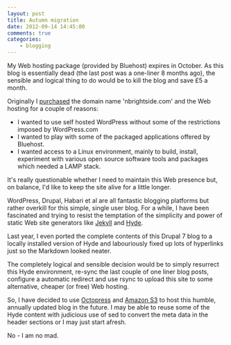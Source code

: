 ```yaml
---
layout: post
title: Autumn migration
date: 2012-09-14 14:45:00
comments: true
categories:
    - blogging
---
```

My Web hosting package (provided by Bluehost) expires in October. As
this blog is essentially dead (the last post was a one-liner 8 months
ago), the sensible and logical thing to do would be to kill the blog
and save £5 a month.

Originally I
[purchased](http://www.nbrightside.com/blog/2006/10/24/new-dawn-fades/) the
domain name 'nbrightside.com' and the Web hosting for a couple of
reasons:

- I wanted to use self hosted WordPress without some of the
  restrictions imposed by WordPress.com
- I wanted to play with some of the packaged applications offered by
  Bluehost.
- I wanted access to a Linux environment, mainly to build, install,
  experiment with various open source software tools and packages
  which needed a LAMP stack.

It's really questionable whether I need to maintain this Web presence
but, on balance, I'd like to keep the site alive for a little longer.

WordPress, Drupal, Habari et al are all fantastic blogging platforms
but rather overkill for this simple, single user blog. For a while, I
have been fascinated and trying to resist the temptation of the
simplicity and power of static Web site generators like
[Jekyll](https://github.com/mojombo/jekyll) and
[Hyde](http://hyde.github.com/).

Last year, I even ported the complete contents of this Drupal 7 blog
to a locally installed version of Hyde and labouriously fixed up lots
of hyperlinks just so the Markdown looked neater.

The completely logical and sensible decision would be to simply
resurrect this Hyde environment, re-sync the last couple of one liner
blog posts, configure a automatic redirect and use rsync to upload
this site to some alternative, cheaper (or free) Web hosting.

So, I have decided to use [Octopress](http://octopress.org/) and
[Amazon S3](http://aws.typepad.com/aws/2011/02/host-your-static-website-on-amazon-s3.html)
to host this humble, annually updated blog in the future. I may be
able to reuse some of the Hyde content with judicious use of sed to
convert the meta data in the header sections or I may just start
afresh.

No - I am no mad.
